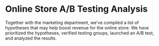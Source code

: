 # Online Store A/B Testing Analysis 

Together with the marketing department, we've compiled a list of hypotheses that may help boost revenue for the online store. We have prioritized the hypotheses, verified testing groups, launched an A/B test, and analyzed the results.
